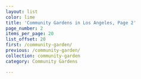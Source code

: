 ```yaml
---
layout: list
color: lime
title: 'Community Gardens in Los Angeles, Page 2'
page_number: 2
items_per_page: 20
list_offset: 20
first: /community-garden/
previous: /community-garden/
collection: community-garden
category: Community Gardens

---
```


